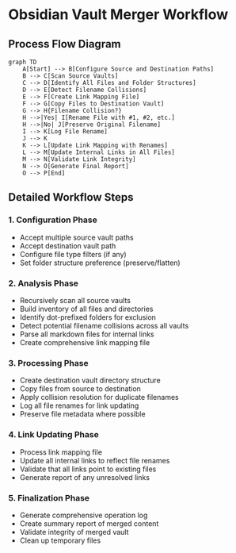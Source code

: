 # Obsidian Vault Merger Workflow

## Process Flow Diagram

```mermaid
graph TD
    A[Start] --> B[Configure Source and Destination Paths]
    B --> C[Scan Source Vaults]
    C --> D[Identify All Files and Folder Structures]
    D --> E[Detect Filename Collisions]
    E --> F[Create Link Mapping File]
    F --> G[Copy Files to Destination Vault]
    G --> H{Filename Collision?}
    H -->|Yes| I[Rename File with #1, #2, etc.]
    H -->|No| J[Preserve Original Filename]
    I --> K[Log File Rename]
    J --> K
    K --> L[Update Link Mapping with Renames]
    L --> M[Update Internal Links in All Files]
    M --> N[Validate Link Integrity]
    N --> O[Generate Final Report]
    O --> P[End]
```

## Detailed Workflow Steps

### 1. Configuration Phase
- Accept multiple source vault paths
- Accept destination vault path
- Configure file type filters (if any)
- Set folder structure preference (preserve/flatten)

### 2. Analysis Phase
- Recursively scan all source vaults
- Build inventory of all files and directories
- Identify dot-prefixed folders for exclusion
- Detect potential filename collisions across all vaults
- Parse all markdown files for internal links
- Create comprehensive link mapping file

### 3. Processing Phase
- Create destination vault directory structure
- Copy files from source to destination
- Apply collision resolution for duplicate filenames
- Log all file renames for link updating
- Preserve file metadata where possible

### 4. Link Updating Phase
- Process link mapping file
- Update all internal links to reflect file renames
- Validate that all links point to existing files
- Generate report of any unresolved links

### 5. Finalization Phase
- Generate comprehensive operation log
- Create summary report of merged content
- Validate integrity of merged vault
- Clean up temporary files